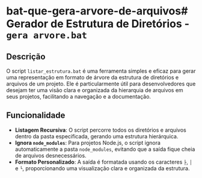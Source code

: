 # bat-que-gera-arvore-de-arquivos# Gerador de Estrutura de Diretórios - `gera arvore.bat`

## Descrição

O script `listar_estrutura.bat` é uma ferramenta simples e eficaz para gerar uma representação em formato de árvore da estrutura de diretórios e arquivos de um projeto. Ele é particularmente útil para desenvolvedores que desejam ter uma visão clara e organizada da hierarquia de arquivos em seus projetos, facilitando a navegação e a documentação.

## Funcionalidade

- **Listagem Recursiva**: O script percorre todos os diretórios e arquivos dentro da pasta especificada, gerando uma estrutura hierárquica.
- **Ignora `node_modules`**: Para projetos Node.js, o script ignora automaticamente a pasta `node_modules`, evitando que a saída fique cheia de arquivos desnecessários.
- **Formato Personalizado**: A saída é formatada usando os caracteres `├`, `│` e `└`, proporcionando uma visualização clara e organizada da estrutura.


